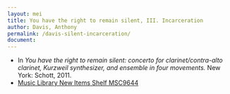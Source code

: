 ```yaml
---
layout: mei
title: You have the right to remain silent, III. Incarceration
author: Davis, Anthony
permalink: /davis-silent-incarceration/
document:
---
```


- In *You have the right to remain silent: concerto for clarinet/contra-alto clarinet, Kurzweil synthesizer, and ensemble in four movements.* New York: Schott, 2011.
- <a href="https://tufts.primo.exlibrisgroup.com/permalink/01TUN_INST/1kc9gia/alma991018697967003851" target="_blank">Music Library New Items Shelf MSC9644</a>

